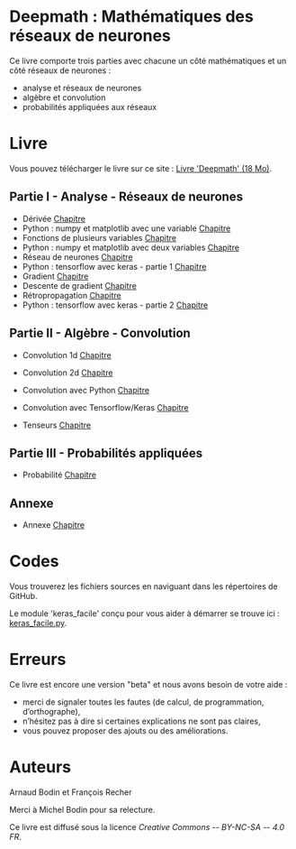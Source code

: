 
Deepmath : Mathématiques des réseaux de neurones
================================================

Ce livre comporte trois parties avec chacune un côté mathématiques et un côté réseaux de neurones :

* analyse et réseaux de neurones
* algèbre et convolution
* probabilités appliquées aux réseaux


Livre
=====

Vous pouvez télécharger le livre sur ce site : [Livre 'Deepmath' (18 Mo)](livre-deepmath.pdf).


Partie I - Analyse - Réseaux de neurones
----------------------------------------


* Dérivée [Chapitre](derivee/derivee.pdf)
* Python : numpy et matplotlib avec une variable [Chapitre](pythonx/pythonx.pdf)
* Fonctions de plusieurs variables [Chapitre](fonctions/fonctions.pdf)
* Python : numpy et matplotlib avec deux variables [Chapitre](pythonxy/pythonxy.pdf)
* Réseau de neurones [Chapitre](neurones/neurones.pdf)
* Python : tensorflow avec keras - partie 1 [Chapitre](pythontf1/pythontf1.pdf)
* Gradient  [Chapitre](gradient/gradient.pdf)
* Descente de gradient [Chapitre](descente/descente.pdf)
* Rétropropagation  [Chapitre](retro/retro.pdf)
* Python : tensorflow avec keras - partie 2 [Chapitre](pythontf2/pythontf2.pdf)


Partie II - Algèbre - Convolution
---------------------------------

* Convolution 1d [Chapitre](convolution1d/convolution1d.pdf)

* Convolution 2d [Chapitre](convolution2d/convolution2d.pdf)

* Convolution avec Python [Chapitre](pythonconv/pythonconv.pdf)

* Convolution avec Tensorflow/Keras [Chapitre](tfconv/tfconv.pdf)

* Tenseurs [Chapitre](tenseur/tenseur.pdf)


Partie III - Probabilités appliquées
------------------------------------

* Probabilité  [Chapitre](proba/proba.pdf)

Annexe
------

* Annexe [Chapitre](annexe/annexe.pdf)

Codes
=====

Vous trouverez les fichiers sources en naviguant dans les répertoires de GitHub.

Le module 'keras_facile' conçu pour vous aider à démarrer  se trouve ici : [keras_facile.py](keras_facile/keras_facile.py).


Erreurs
=======

Ce livre est encore une version "beta" et nous avons besoin de votre aide :

* merci de signaler toutes les fautes (de calcul, de programmation, d’orthographe),
* n’hésitez pas à dire si certaines explications ne sont pas claires,
* vous pouvez proposer des ajouts ou des améliorations.


Auteurs
=======

Arnaud Bodin et François Recher

Merci à Michel Bodin pour sa relecture.

Ce livre est diffusé sous la licence *Creative Commons -- BY-NC-SA -- 4.0 FR*.


